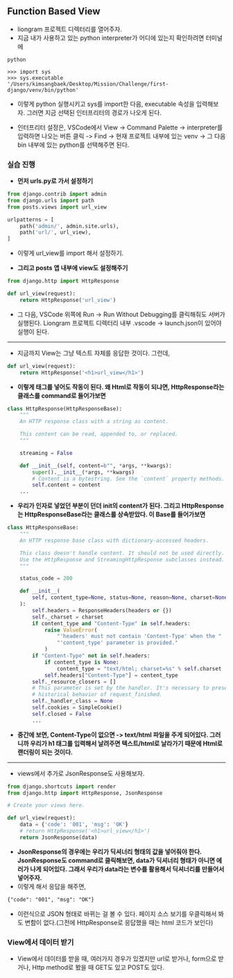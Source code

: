 ## Function Based View
- liongram 프로젝트 디렉터리를 열어주자.
- 지금 내가 사용하고 있는 python interpreter가 어디에 있는지 확인하려면 터미널에

```terminal
python

>>> import sys
>>> sys.executable
'/Users/kimsangbaek/Desktop/Mission/Challenge/first-django/venv/bin/python'

```

- 이렇게 python 실행시키고 sys를 import한 다음, executable 속성을 입력해보자. 그러면 지금 선택된 인터프리터의 경로가 나오게 된다.

- 인터프리터 설정은, VSCode에서 View -> Command Palette -> interpreter를 입력하면 나오는 버튼 클릭 -> Find -> 현재 프로젝트 내부에 있는 venv -> 그 다음 bin 내부에 있는 python를 선택해주면 된다.


### 실습 진행
- **먼저 urls.py로 가서 설정하기**

```python
from django.contrib import admin
from django.urls import path
from posts.views import url_view

urlpatterns = [
    path('admin/', admin.site.urls),
    path('url/', url_view),
]
```
- 이렇게 url_view를 import 해서 설정하기.

- **그리고 posts 앱 내부에 view도 설정해주기**

```python
from django.http import HttpResponse

def url_view(request):
    return HttpResponse('url_view')
```

- 그 다음, VSCode 위쪽에 Run -> Run Without Debugging를 클릭해줘도 서버가 실행된다. Liongram 프로젝트 디렉터리 내부 .vscode -> launch.json이 있어야 실행이 된다.

* * *
- 지금까지 View는 그냥 텍스트 자체를 응답한 것이다. 그런데,

```python
def url_view(request):
    return HttpResponse('<h1>url_view</h1>')
```

- **이렇게 태그를 넣어도 작동이 된다. 왜 Html로 작동이 되냐면, HttpResponse라는 클래스를 command로 들어가보면**

```python
class HttpResponse(HttpResponseBase):
    """
    An HTTP response class with a string as content.

    This content can be read, appended to, or replaced.
    """

    streaming = False

    def __init__(self, content=b"", *args, **kwargs):
        super().__init__(*args, **kwargs)
        # Content is a bytestring. See the `content` property methods.
        self.content = content
    ...
```

- **우리가 인자로 넣었던 부분이 던더 init의 content가 된다. 그리고 HttpResponse는 HttpResponseBase라는 클래스를 상속받았다. 이 Base를 들어가보면**

```python
class HttpResponseBase:
    """
    An HTTP response base class with dictionary-accessed headers.

    This class doesn't handle content. It should not be used directly.
    Use the HttpResponse and StreamingHttpResponse subclasses instead.
    """

    status_code = 200

    def __init__(
        self, content_type=None, status=None, reason=None, charset=None, headers=None
    ):
        self.headers = ResponseHeaders(headers or {})
        self._charset = charset
        if content_type and "Content-Type" in self.headers:
            raise ValueError(
                "'headers' must not contain 'Content-Type' when the "
                "'content_type' parameter is provided."
            )
        if "Content-Type" not in self.headers:
            if content_type is None:
                content_type = "text/html; charset=%s" % self.charset
            self.headers["Content-Type"] = content_type
        self._resource_closers = []
        # This parameter is set by the handler. It's necessary to preserve the
        # historical behavior of request_finished.
        self._handler_class = None
        self.cookies = SimpleCookie()
        self.closed = False
        ...
```

- **중간에 보면, Content-Type이 없으면 -> text/html 파일을 주게 되어있다. 그러니까 우리가 h1 태그를 입력해서 날려주면 텍스트/html로 날라가기 때문에 Html로 랜더링이 되는 것이다.**


* * *
- views에서 추가로 JsonResponse도 사용해보자.

```python
from django.shortcuts import render
from django.http import HttpResponse, JsonResponse

# Create your views here.

def url_view(request):
    data = {'code': '001', 'msg': 'OK'}
    # return HttpResponse('<h1>url_view</h1>')
    return JsonResponse(data)
```    
    
- **JsonResponse의 경우에는 우리가 딕셔너리 형태의 값을 넣어줘야 한다. JsonResponse도 command로 클릭해보면, data가 딕셔너리 형태가 아니면 에러가 나게 되어있다. 그래서 우리가 data라는 변수를 활용해서 딕셔너리를 만들어서 넣어주자.**
- 이렇게 해서 응답을 해주면, 

```html
{"code": "001", "msg": "OK"}
```

- 이런식으로 JSON 형태로 바뀌는 걸 볼 수 있다. 페이지 소스 보기를 우클릭해서 봐도 변함이 없다.(그전에 HttpResponse로 응답했을 때는 html 코드가 보인다)


### View에서 데이터 받기
- View에서 데이터를 받을 때, 여러가지 경우가 있겠지만 url로 받거나, form으로 받거나, Http method로 봤을 때 GET도 있고 POST도 있다.

    
    
    
